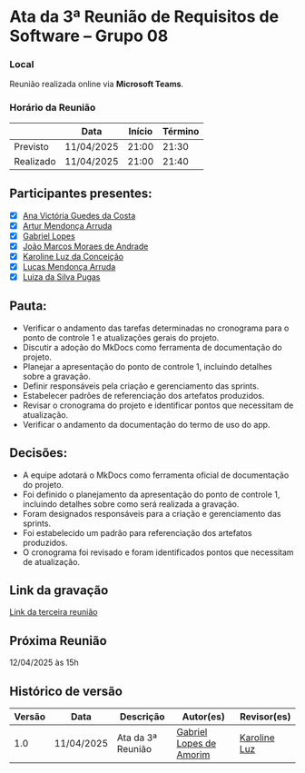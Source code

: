 # Ata da 3ª Reunião de Requisitos de Software – Grupo 08

### Local
Reunião realizada online via **Microsoft Teams**.

### Horário da Reunião
|          | Data       | Início| Término |
|----------|------------|-------|---------|
| Previsto | 11/04/2025 | 21:00 | 21:30   |
| Realizado| 11/04/2025 | 21:00 | 21:40   |

## Participantes presentes:
- [x] [Ana Victória Guedes da Costa](https://github.com/navicg)
- [x] [Artur Mendonça Arruda](https://github.com/ArtyMend07)
- [x] [Gabriel Lopes](https://github.com/BrzGab)
- [x] [João Marcos Moraes de Andrade](https://github.com/JJOAOMARCOSS)
- [x] [Karoline Luz da Conceição](https://github.com/KarolineLuz)
- [x] [Lucas Mendonça Arruda](https://github.com/lucasarruda9)
- [x] [Luiza da Silva Pugas](https://github.com/Luizaxx)

## Pauta:
* Verificar o andamento das tarefas determinadas no cronograma para o ponto de controle 1 e atualizações gerais do projeto.
* Discutir a adoção do MkDocs como ferramenta de documentação do projeto.
* Planejar a apresentação do ponto de controle 1, incluindo detalhes sobre a gravação.
* Definir responsáveis pela criação e gerenciamento das sprints.
* Estabelecer padrões de referenciação dos artefatos produzidos.
* Revisar o cronograma do projeto e identificar pontos que necessitam de atualização.
* Verificar o andamento da documentação do termo de uso do app.

## Decisões:
* A equipe adotará o MkDocs como ferramenta oficial de documentação do projeto.
* Foi definido o planejamento da apresentação do ponto de controle 1, incluindo detalhes sobre como será realizada a gravação.
* Foram designados responsáveis para a criação e gerenciamento das sprints.
* Foi estabelecido um padrão para referenciação dos artefatos produzidos.
* O cronograma foi revisado e foram identificados pontos que necessitam de atualização.

## Link da gravação
[Link da terceira reunião](https://www.youtube.com/watch?v=QyOagQC9pRs)

## Próxima Reunião
12/04/2025 às 15h

## Histórico de versão
| Versão | Data | Descrição | Autor(es) | Revisor(es) |
|--------|------|-----------|-----------|-------------|
| 1.0 | 11/04/2025 | Ata da 3ª Reunião | [Gabriel Lopes de Amorim](https://github.com/BrzGab) | [Karoline Luz](https://github.com/KarolineLuz) |
